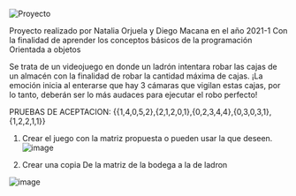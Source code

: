 ![Proyecto](https://user-images.githubusercontent.com/59974540/114288818-fccb6900-9a37-11eb-8080-73cfb368a661.png)

Proyecto realizado por Natalia Orjuela y Diego Macana en el año 2021-1 Con la finalidad de aprender los conceptos básicos de la programación Orientada a objetos 

Se trata de un videojuego en donde un ladrón intentara robar las cajas de un almacén con la finalidad de robar la cantidad máxima de cajas. ¡La emoción inicia al enterarse que hay 3 cámaras que vigilan estas cajas, por lo tanto, deberán ser lo más audaces para ejecutar el robo perfecto!

PRUEBAS DE ACEPTACION:
{{1,4,0,5,2},{2,1,2,0,1},{0,2,3,4,4},{0,3,0,3,1},{1,2,2,1,1}}

1. Crear el juego con la matriz propuesta o pueden usar la que deseen.
![image](https://user-images.githubusercontent.com/59974540/114289552-7b2b0980-9a3e-11eb-98ce-10d73e4460d1.png)

2. Crear una copia De la matriz de la bodega a la de ladron

![image](https://user-images.githubusercontent.com/59974540/114289596-de1ca080-9a3e-11eb-9bb8-b33a3b88ceae.png)

